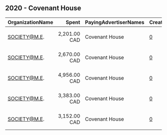 ## 2020 - Covenant House 
|OrganizationName|Spent|PayingAdvertiserNames|CreativeUrls|Impressions|Genders|AgeBrackets|CountryCodes|BillingAddresses|CandidateBallotInformation|
|:---|---:|:---|:---|---:|:---|:---|:---|:---|:---|
|SOCIETY@M.E.|2,201.00 CAD|Covenant House|[0](https://www.snap.com/political-ads/asset/acd2031afc4d0f3cb2b33c92a8b6de3f51ea420c52561aa5030c9ce19f9bc3ec?mediaType=mp4)|1,632,527|FEMALE|15-18|canada|"7236 rue Marconi,Montreal,H2R 2Z5,CA"||
|SOCIETY@M.E.|2,670.00 CAD|Covenant House|[0](https://www.snap.com/political-ads/asset/f46349e42468aee57c2a566c7691ba4bae940a7262e77bf6775ea5a45fd0dff8?mediaType=mp4)|1,982,798|FEMALE|15-18|canada|"7236 rue Marconi,Montreal,H2R 2Z5,CA"||
|SOCIETY@M.E.|4,956.00 CAD|Covenant House|[0](https://www.snap.com/political-ads/asset/b97dd8ae044bb859a41c3156ee977e9c3546842639ef1ad221c5845f3f084558?mediaType=mp4)|3,701,057|FEMALE|15-18|canada|"7236 rue Marconi,Montreal,H2R 2Z5,CA"||
|SOCIETY@M.E.|3,383.00 CAD|Covenant House|[0](https://www.snap.com/political-ads/asset/d4184907f19337243ce9eb06212f64ec357e1a171844b4dc5d49198404e2a3ce?mediaType=mp4)|2,591,308|FEMALE|15-18|canada|"7236 rue Marconi,Montreal,H2R 2Z5,CA"||
|SOCIETY@M.E.|3,152.00 CAD|Covenant House|[0](https://www.snap.com/political-ads/asset/d9ae29599d87f3aca23f45e458dd359651ffa1ab6d29814f1c57f3affddc35f7?mediaType=mp4)|2,422,601|FEMALE|15-18|canada|"7236 rue Marconi,Montreal,H2R 2Z5,CA"||

